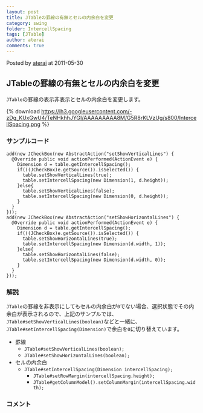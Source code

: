 ```yaml
---
layout: post
title: JTableの罫線の有無とセルの内余白を変更
category: swing
folder: IntercellSpacing
tags: [JTable]
author: aterai
comments: true
---
```


Posted by [aterai](http://terai.xrea.jp/aterai.html) at 2011-05-30

## JTableの罫線の有無とセルの内余白を変更
`JTable`の罫線の表示非表示とセルの内余白を変更します。


{% download https://lh3.googleusercontent.com/-zDg_KUxGwU4/TeNHkhhJYGI/AAAAAAAAA8M/G5R8rKLVzUg/s800/IntercellSpacing.png %}

### サンプルコード
<pre class="prettyprint"><code>add(new JCheckBox(new AbstractAction("setShowVerticalLines") {
  @Override public void actionPerformed(ActionEvent e) {
    Dimension d = table.getIntercellSpacing();
    if(((JCheckBox)e.getSource()).isSelected()) {
      table.setShowVerticalLines(true);
      table.setIntercellSpacing(new Dimension(1, d.height));
    }else{
      table.setShowVerticalLines(false);
      table.setIntercellSpacing(new Dimension(0, d.height));
    }
  }
}));
add(new JCheckBox(new AbstractAction("setShowHorizontalLines") {
  @Override public void actionPerformed(ActionEvent e) {
    Dimension d = table.getIntercellSpacing();
    if(((JCheckBox)e.getSource()).isSelected()) {
      table.setShowHorizontalLines(true);
      table.setIntercellSpacing(new Dimension(d.width, 1));
    }else{
      table.setShowHorizontalLines(false);
      table.setIntercellSpacing(new Dimension(d.width, 0));
    }
  }
}));
</code></pre>

### 解説
`JTable`の罫線を非表示にしてもセルの内余白が`0`でない場合、選択状態でその内余白が表示されるので、上記のサンプルでは、`JTable#setShowVerticalLines(boolean)`などと一緒に、`JTable#setIntercellSpacing(Dimension)`で余白を`0`に切り替えています。

- 罫線
    - `JTable#setShowVerticalLines(boolean);`
    - `JTable#setShowHorizontalLines(boolean);`
- セルの内余白
    - `JTable#setIntercellSpacing(Dimension intercellSpacing);`
        - `JTable#setRowMargin(intercellSpacing.height);`
        - `JTable#getColumnModel().setColumnMargin(intercellSpacing.width);`

<!-- dummy comment line for breaking list -->

### コメント
